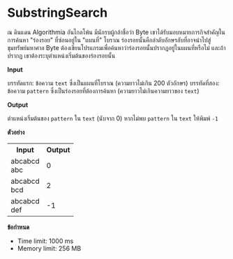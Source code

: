 
# SubstringSearch

ณ ดินแดน Algorithmia อันไกลโพ้น มีนักรบผู้กล้าชื่อว่า Byte เขาได้รับมอบหมายภารกิจสำคัญในการค้นหา "ร่องรอย" ที่ซ่อนอยู่ใน "แผนที่" โบราณ ร่องรอยนั้นคือลำดับอักษรลับที่อาจนำไปสู่ขุมทรัพย์มหาศาล Byte ต้องเขียนโปรแกรมเพื่อค้นหาว่าร่องรอยนั้นปรากฏอยู่ในแผนที่หรือไม่ และถ้าปรากฏ เขาต้องระบุตำแหน่งเริ่มต้นของร่องรอยนั้น

**Input**

บรรทัดแรก: ข้อความ `text` ซึ่งเป็นแผนที่โบราณ (ความยาวไม่เกิน 200 ตัวอักษร)
บรรทัดที่สอง: ข้อความ `pattern` ซึ่งเป็นร่องรอยที่ต้องการค้นหา (ความยาวไม่เกินความยาวของ `text`)

**Output**

ตำแหน่งเริ่มต้นของ `pattern` ใน `text` (นับจาก 0) หากไม่พบ `pattern` ใน `text` ให้พิมพ์ `-1`

**ตัวอย่าง**

<table>
<tr>
<th>Input</th>
<th>Output</th>
</tr>
<tr>
<td>
abcabcd<br>
abc
</td>
<td>
0
</td>
</tr>
<tr>
<td>
abcabcd<br>
bcd
</td>
<td>
2
</td>
</tr>
<tr>
<td>
abcabcd<br>
def
</td>
<td>
-1
</td>
</tr>
</table>

**ข้อกำหนด**

*   Time limit: 1000 ms
*   Memory limit: 256 MB
